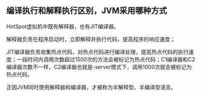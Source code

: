 ## 编译执行和解释执行区别，JVM采用哪种方式

HotSpot虚拟机中既有解释器，也有JIT编译器。

解释器负责在程序启动时，立即解释并执行代码，提高程序的响应速度；

JIT编译器负责收集热点代码，对热点代码进行编译处理，提高热点代码的执行速度；一段时间内调用次数超过1500次的方法会被标记为热点代码；C1编译器和C2编译器次数不一样，C2编译器也就是-server模式下，调用1000次就会被标记为热点代码。

正因JVM同时使用解释器和编译器，才被称为半解释型、半编译型语言。